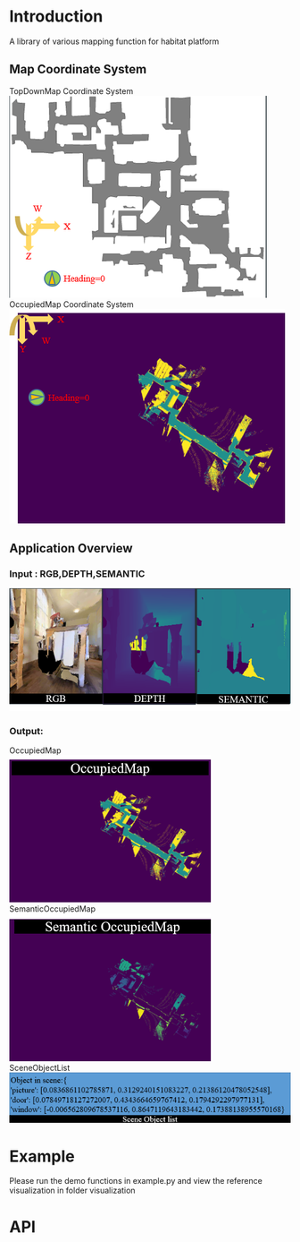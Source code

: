 
# Introduction 
A library of various mapping function for habitat platform

## Map Coordinate System
TopDownMap Coordinate System  
![Input](figures/TopDownMapCoordinate.png)  
OccupiedMap Coordinate System  
![Input](figures/OccupiedMapCoordinate.png)  
## Application Overview
### Input : RGB,DEPTH,SEMANTIC
![Input](figures/Input.png)
### Output:     
OccupiedMap    
![Input](figures/OccupiedMap.png)  
SemanticOccupiedMap   
![Input](figures/SemanticOccupiedMap.png)    
SceneObjectList   
![Input](figures/SceneObjectList.jpg)        

# Example
Please run the demo functions in example.py and view the reference visualization in folder visualization

# API
